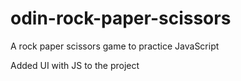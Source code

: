 # odin-rock-paper-scissors
A rock paper scissors game to practice JavaScript

Added UI with JS to the project